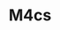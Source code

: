 ---
title: M4cs
github: https://github.com/M4cs
mode: dark
transition: 1s
score: 74.6
archetype:
- Little Bit of Everything
---